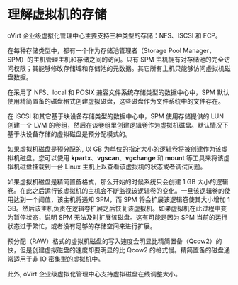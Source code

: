 # 理解虚拟机的存储

oVirt 企业级虚拟化管理中心主要支持三种类型的存储：NFS、ISCSI 和 FCP。

在每种存储类型中，都有一个作为存储池管理者（Storage Pool
Manager，SPM）的主机管理主机和存储之间的访问。只有 SPM
主机拥有对存储池的完全访问权限；其能够修改存储域和存储池的元数据。其它所有主机只能够访问虚拟机磁盘数据。

在采用了 NFS、local 和 POSIX 兼容文件系统存储类型的数据中心中，SPM
默认使用精简置备的磁盘格式创建虚拟磁盘，这些磁盘作为文件系统中的文件存在。

在 iSCSI 和其它基于块设备存储类型的数据中心中，SPM 使用存储提供的 LUN
创建一个 LVM
的卷组，然后在该卷组里创建逻辑卷作为虚拟机磁盘。默认情况下基于块设备存储的虚拟磁盘是预分配模式的。

如果虚拟机磁盘是预分配的, 以 GB
为单位的指定大小的逻辑卷将被创建作为该虚拟机磁盘。您可以使用
**kpartx**、**vgscan**、**vgchange** 和 **mount**
等工具来将该虚拟机磁盘挂载到一台 Linux
主机上以查看该虚拟机的状态或者调试问题。

如果虚拟机磁盘是精简置备格式，那么开始的时候系统只会创建 1 GB
大小的逻辑卷。在此之后运行该虚拟机的主机会不断监视该逻辑卷的变化。一旦该逻辑卷的使用达到一个阈值，该主机将通知
SPM，而 SPM 将会扩展该逻辑卷使其大小增加 1
GB。然后该主机负责在逻辑卷扩展之后恢复该虚拟机。如果虚拟机在此过程中变为暂停状态，说明
SPM 无法及时扩展该磁盘。这有可能是因为 SPM
当前的运行状态过于繁忙，或者没有足够的存储空间来进行扩展。

预分配（RAW）格式的虚拟机磁盘的写入速度会明显比精简置备（Qcow2）的快，但是创建虚拟磁盘的速度却要明显的比
Qcow2 的格式慢。精简置备的磁盘通常适用于非 IO 密集型的虚拟机中。

此外, oVirt 企业级虚拟化管理中心支持虚拟磁盘在线调整大小。


